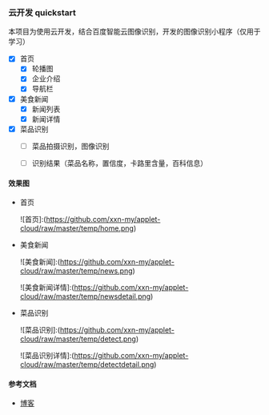 ### 云开发 quickstart
本项目为使用云开发，结合百度智能云图像识别，开发的图像识别小程序（仅用于学习）

 - [x] 首页
   - [x] 轮播图
   - [x] 企业介绍
   - [x] 导航栏
 - [x] 美食新闻
   - [x] 新闻列表
   - [x] 新闻详情
 - [x] 菜品识别
   - [ ] 菜品拍摄识别，图像识别
   - [ ] 识别结果（菜品名称，置信度，卡路里含量，百科信息）



#### 效果图

+ 首页

  ![首页]:(https://github.com/xxn-my/applet-cloud/raw/master/temp/home.png)

+ 美食新闻

  ![美食新闻]:(https://github.com/xxn-my/applet-cloud/raw/master/temp/news.png)

  ![美食新闻详情]:(https://github.com/xxn-my/applet-cloud/raw/master/temp/newsdetail.png)

+ 菜品识别

  ![菜品识别]:(https://github.com/xxn-my/applet-cloud/raw/master/temp/detect.png)

  ![菜品识别详情]:(https://github.com/xxn-my/applet-cloud/raw/master/temp/detectdetail.png)

#### 参考文档

- [博客](https://xxn-my.github.io/2020/11/11/%E5%9B%BE%E5%83%8F%E8%AF%86%E5%88%AB+%E5%B0%8F%E7%A8%8B%E5%BA%8F%E4%BA%91%E7%AB%AF%E5%BC%80%E5%8F%91/)

